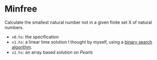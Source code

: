 # Minfree
Calculate the smallest natural number not in a given finite set X of natural numbers.

- `v0.hs`: the specification
- `v1.hs`: a linear time solution I thought by myself, using a [binary search algorithm](http://en.wikipedia.org/wiki/Binary_search_algorithm).
- `v2.hs`: an array based solution on _Pearls_

